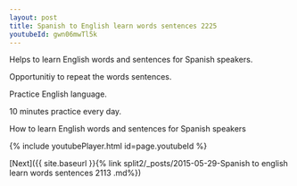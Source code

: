 ```yaml
---
layout: post
title: Spanish to English learn words sentences 2225 
youtubeId: gwn06mwTl5k
---
```

 
 
Helps to learn English words and sentences for Spanish speakers.

Opportunitiy to repeat the words sentences. 

Practice English language. 
 
10 minutes practice every day. 
 
How to learn English words and sentences for Spanish speakers 
 
{% include youtubePlayer.html id=page.youtubeId %}
 
 
[Next]({{ site.baseurl }}{% link  split2/_posts/2015-05-29-Spanish to english learn words sentences 2113 .md%})
 
